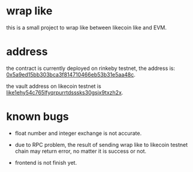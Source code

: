 # wrap like

this is a small project to wrap like between likecoin like and EVM.

# address
the contract is currently deployed on rinkeby testnet, the address is: [0x5a9ed15bb303bca3f814710466eb53b31e5aa48c](https://rinkeby.etherscan.io/address/0x5a9ed15bb303bca3f814710466eb53b31e5aa48c).

the vault address on likecoin testnet is [like1ehy54c765lfyqrpurrtdsssks30gsjx9txzh2x](https://testnet.likecoin.bigdipper.live/accounts/like1ehy54c765lfyqrpurrtdsssks30gsjx9txzh2x).

# known bugs

+ float number and integer exchange is not accurate.

+ due to RPC problem, the result of sending wrap like to likecoin testnet chain may return error, no matter it is success or not.

+ frontend is not finish yet.

